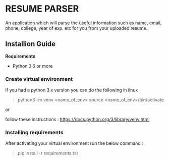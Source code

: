 # RESUME PARSER

An application which will parse the useful information such as name, email, phone, college, year of exp. etc for you from your uploaded resume.


## Installion Guide

**Requirements**

* Python 3.6 or more

### Create virtual environment

If you had a python 3.x version you can do the following in linux

> python3 -m venv <name_of_env>
> source <name_of_env>/bin/activate

or

follow these instructions : https://docs.python.org/3/library/venv.html

### Installing requirements
After activating your virtual environment run the below command :

> pip install -r requirements.txt
